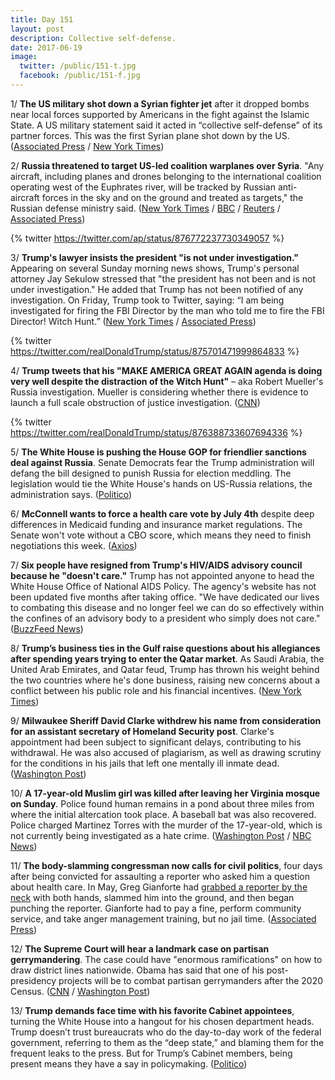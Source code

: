 ```yaml
---
title: Day 151
layout: post
description: Collective self-defense.
date: 2017-06-19
image:
  twitter: /public/151-t.jpg
  facebook: /public/151-f.jpg
---
```


1/ **The US military shot down a Syrian fighter jet** after it dropped bombs near local forces supported by Americans in the fight against the Islamic State. A US military statement said it acted in “collective self-defense” of its partner forces. This was the first Syrian plane shot down by the US. ([Associated Press](https://apnews.com/a770b34790584b62b46aa37eec843059/US-shoots-down-Syrian-Air-Force-fighter) / [New York Times](https://www.nytimes.com/2017/06/18/world/middleeast/iran-syria-missile-launch-islamic-state.html))

2/ **Russia threatened to target US-led coalition warplanes over Syria**. "Any aircraft, including planes and drones belonging to the international coalition operating west of the Euphrates river, will be tracked by Russian anti-aircraft forces in the sky and on the ground and treated as targets," the Russian defense ministry said. ([New York Times](https://www.nytimes.com/2017/06/19/world/middleeast/russia-syria.html) / [BBC](http://www.bbc.com/news/world-middle-east-40329036) / [Reuters](http://www.reuters.com/article/us-mideast-crisis-syria-usa-russia-defen-idUSKBN19A1FJ) / [Associated Press](https://apnews.com/35ea1dae18c94c52ac8bf54e1c5fa8a5/The-Latest:-Russia-warns-US-after-downing-of-Syrian-jet))

{% twitter https://twitter.com/ap/status/876772237730349057 %}

3/ **Trump's lawyer insists the president "is not under investigation."** Appearing on several Sunday morning news shows, Trump's personal attorney Jay Sekulow stressed that "the president has not been and is not under investigation." He added that Trump has not been notified of any investigation. On Friday, Trump took to Twitter, saying: “I am being investigated for firing the FBI Director by the man who told me to fire the FBI Director! Witch Hunt.” ([New York Times](https://www.nytimes.com/2017/06/18/us/politics/trump-lawyer-special-counsel-russia-not-under-investigation.html) / [Associated Press](https://apnews.com/1783b0ea8f2c4da898e214c735414eaf/Trump-attorney-says-president-not-under-investigation))

{% twitter https://twitter.com/realDonaldTrump/status/875701471999864833 %}

4/ **Trump tweets that his "MAKE AMERICA GREAT AGAIN agenda is doing very well despite the distraction of the Witch Hunt"** – aka Robert Mueller's Russia investigation. Mueller is considering whether there is evidence to launch a full scale obstruction of justice investigation. ([CNN](http://www.cnn.com/2017/06/19/politics/trump-investigation/index.html))

{% twitter https://twitter.com/realDonaldTrump/status/876388733607694336 %} 

5/ **The White House is pushing the House GOP for friendlier sanctions deal against Russia**. Senate Democrats fear the Trump administration will defang the bill designed to punish Russia for election meddling. The legislation would tie the White House's hands on US-Russia relations, the administration says. ([Politico](http://www.politico.com/story/2017/06/17/trump-white-house-russia-sanctions-deal-239636))

6/ **McConnell wants to force a health care vote by July 4th** despite deep differences in Medicaid funding and insurance market regulations. The Senate won't vote without a CBO score, which means they need to finish negotiations this week. ([Axios](https://www.axios.com/mcconnell-schedule-health-care-vote-2444017826.html))

7/ **Six people have resigned from Trump's HIV/AIDS advisory council because he "doesn't care."** Trump has not appointed anyone to head the White House Office of National AIDS Policy. The agency's website has not been updated five months after taking office. "We have dedicated our lives to combating this disease and no longer feel we can do so effectively within the confines of an advisory body to a president who simply does not care." ([BuzzFeed News](https://www.buzzfeed.com/davidmack/trump-hiv-aids-pacha-resignations))

8/ **Trump’s business ties in the Gulf raise questions about his allegiances after spending years trying to enter the Qatar market**. As Saudi Arabia, the United Arab Emirates, and Qatar feud, Trump has thrown his weight behind the two countries where he's done business, raising new concerns about a conflict between his public role and his financial incentives. ([New York Times](https://www.nytimes.com/2017/06/17/world/middleeast/trumps-business-ties-in-persian-gulf-raise-questions-about-his-allegiances.html))

9/ **Milwaukee Sheriff David Clarke withdrew his name from consideration for an assistant secretary of Homeland Security post**. Clarke's appointment had been subject to significant delays, contributing to his withdrawal. He was also accused of plagiarism, as well as drawing scrutiny for the conditions in his jails that left one mentally ill inmate dead. ([Washington Post](https://www.washingtonpost.com/news/post-politics/wp/2017/06/17/milwaukee-sheriff-david-clarke-rescinds-acceptance-of-homeland-security-post/))

10/ **A 17-year-old Muslim girl was killed after leaving her Virginia mosque on Sunday**. Police found human remains in a pond about three miles from where the initial altercation took place. A baseball bat was also recovered. Police charged Martinez Torres with the murder of the 17-year-old, which is not currently being investigated as a hate crime. ([Washington Post](https://www.washingtonpost.com/local/fairfax-loudoun-police-searching-for-missing-17-year-old-reported-to-have-been-assaulted/2017/06/18/02e379ac-5466-11e7-a204-ad706461fa4f_story.html) / [NBC News](http://www.nbcnews.com/news/us-news/man-charged-murder-muslim-teen-who-disappeared-way-mosque-n773986))

11/ **The body-slamming congressman now calls for civil politics**, four days after being convicted for assaulting a reporter who asked him a question about health care. In May, Greg Gianforte had [grabbed a reporter by the neck](https://whatthefuckjusthappenedtoday.com/2017/05/25/Day-126/#9-a-montana-gop-house-candidate-was) with both hands, slammed him into the ground, and then began punching the reporter. Gianforte had to pay a fine, perform community service, and take anger management training, but no jail time. ([Associated Press](https://www.apnews.com/ae22cf2b02094a5fa283053d30267f2c))

12/ **The Supreme Court will hear a landmark case on partisan gerrymandering**. The case could have "enormous ramifications" on how to draw district lines nationwide. Obama has said that one of his post-presidency projects will be to combat partisan gerrymanders after the 2020 Census. ([CNN](http://www.cnn.com/2017/06/19/politics/supreme-court-partisan-gerrymandering/index.html) / [Washington Post](https://www.washingtonpost.com/politics/courts_law/supreme-court-to-hear-potentially-landmark-case-on-partisan-gerrymandering/2017/06/19/d525237e-5435-11e7-b38e-35fd8e0c288f_story.html))

13/ **Trump demands face time with his favorite Cabinet appointees**, turning the White House into a hangout for his chosen department heads. Trump doesn’t trust bureaucrats who do the day-to-day work of the federal government, referring to them as the “deep state,” and blaming them for the frequent leaks to the press. But for Trump’s Cabinet members, being present means they have a say in policymaking. ([Politico](http://www.politico.com/story/2017/06/19/trump-cabinet-white-house-239691))